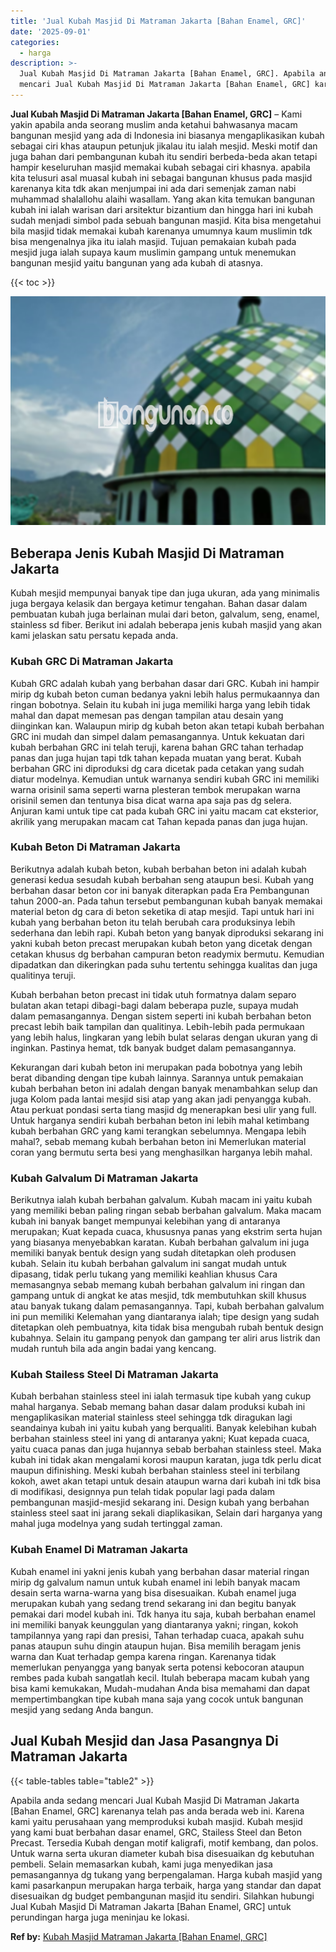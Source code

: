 ```yaml
---
title: 'Jual Kubah Masjid Di Matraman Jakarta [Bahan Enamel, GRC]'
date: '2025-09-01'
categories:
  - harga
description: >-
  Jual Kubah Masjid Di Matraman Jakarta [Bahan Enamel, GRC]. Apabila anda sedang
  mencari Jual Kubah Masjid Di Matraman Jakarta [Bahan Enamel, GRC] karenanya...
---
```


**Jual Kubah Masjid Di Matraman Jakarta \[Bahan Enamel, GRC\]** – Kami yakin apabila anda seorang muslim anda ketahui bahwasanya macam bangunan mesjid yang ada di Indonesia ini biasanya mengaplikasikan kubah sebagai ciri khas ataupun petunjuk jikalau itu ialah mesjid. Meski motif dan juga bahan dari pembangunan kubah itu sendiri berbeda-beda akan tetapi hampir keseluruhan masjid memakai kubah sebagai ciri khasnya. apabila kita telusuri asal muasal kubah ini sebagai bangunan khusus pada masjid karenanya kita tdk akan menjumpai ini ada dari semenjak zaman nabi muhammad shalallohu alaihi wasallam. Yang akan kita temukan bangunan kubah ini ialah warisan dari arsitektur bizantium dan hingga hari ini kubah sudah menjadi simbol pada sebuah bangunan masjid. Kita bisa mengetahui bila masjid tidak memakai kubah karenanya umumnya kaum muslimin tdk bisa mengenalnya jika itu ialah masjid. Tujuan pemakaian kubah pada mesjid juga ialah supaya kaum muslimin gampang untuk menemukan bangunan mesjid yaitu bangunan yang ada kubah di atasnya.

{{< toc >}}

![Jual Kubah Masjid Di Matraman Jakarta [Bahan Enamel, GRC]](/images/jual-kubah-masjid-06.png)

## Beberapa Jenis Kubah Masjid Di Matraman Jakarta

Kubah mesjid mempunyai banyak tipe dan juga ukuran, ada yang minimalis juga bergaya kelasik dan bergaya ketimur tengahan. Bahan dasar dalam pembuatan kubah juga berlainan mulai dari beton, galvalum, seng, enamel, stainless sd fiber. Berikut ini adalah beberapa jenis kubah masjid yang akan kami jelaskan satu persatu kepada anda.

### Kubah GRC Di Matraman Jakarta

Kubah GRC adalah kubah yang berbahan dasar dari GRC. Kubah ini hampir mirip dg kubah beton cuman bedanya yakni lebih halus permukaannya dan ringan bobotnya. Selain itu kubah ini juga memiliki harga yang lebih tidak mahal dan dapat memesan pas dengan tampilan atau desain yang diinginkan kan. Walaupun mirip dg kubah beton akan tetapi kubah berbahan GRC ini mudah dan simpel dalam pemasangannya. Untuk kekuatan dari kubah berbahan GRC ini telah teruji, karena bahan GRC tahan terhadap panas dan juga hujan tapi tdk tahan kepada muatan yang berat. Kubah berbahan GRC ini diproduksi dg cara dicetak pada cetakan yang sudah diatur modelnya. Kemudian untuk warnanya sendiri kubah GRC ini memiliki warna orisinil sama seperti warna plesteran tembok merupakan warna orisinil semen dan tentunya bisa dicat warna apa saja pas dg selera. Anjuran kami untuk tipe cat pada kubah GRC ini yaitu macam cat eksterior, akrilik yang merupakan macam cat Tahan kepada panas dan juga hujan.

### Kubah Beton Di Matraman Jakarta

Berikutnya adalah kubah beton, kubah berbahan beton ini adalah kubah generasi kedua sesudah kubah berbahan seng ataupun besi. Kubah yang berbahan dasar beton cor ini banyak diterapkan pada Era Pembangunan tahun 2000-an. Pada tahun tersebut pembangunan kubah banyak memakai material beton dg cara di beton seketika di atap mesjid. Tapi untuk hari ini kubah yang berbahan beton itu telah berubah cara produksinya lebih sederhana dan lebih rapi. Kubah beton yang banyak diproduksi sekarang ini yakni kubah beton precast merupakan kubah beton yang dicetak dengan cetakan khusus dg berbahan campuran beton readymix bermutu. Kemudian dipadatkan dan dikeringkan pada suhu tertentu sehingga kualitas dan juga qualitinya teruji.

Kubah berbahan beton precast ini tidak utuh formatnya dalam separo bulatan akan tetapi dibagi-bagi dalam beberapa puzle, supaya mudah dalam pemasangannya. Dengan sistem seperti ini kubah berbahan beton precast lebih baik tampilan dan qualitinya. Lebih-lebih pada permukaan yang lebih halus, lingkaran yang lebih bulat selaras dengan ukuran yang di inginkan. Pastinya hemat, tdk banyak budget dalam pemasangannya.

Kekurangan dari kubah beton ini merupakan pada bobotnya yang lebih berat dibanding dengan tipe kubah lainnya. Sarannya untuk pemakaian kubah berbahan beton ini adalah dengan banyak menambahkan selup dan juga Kolom pada lantai mesjid sisi atap yang akan jadi penyangga kubah. Atau perkuat pondasi serta tiang masjid dg menerapkan besi ulir yang full. Untuk harganya sendiri kubah berbahan beton ini lebih mahal ketimbang kubah berbahan GRC yang kami terangkan sebelumnya. Mengapa lebih mahal?, sebab memang kubah berbahan beton ini Memerlukan material coran yang bermutu serta besi yang menghasilkan harganya lebih mahal.

### Kubah Galvalum Di Matraman Jakarta

Berikutnya ialah kubah berbahan galvalum. Kubah macam ini yaitu kubah yang memiliki beban paling ringan sebab berbahan galvalum. Maka macam kubah ini banyak banget mempunyai kelebihan yang di antaranya merupakan; Kuat kepada cuaca, khususnya panas yang ekstrim serta hujan yang biasanya menyebabkan karatan. Kubah berbahan galvalum ini juga memiliki banyak bentuk design yang sudah ditetapkan oleh produsen kubah. Selain itu kubah berbahan galvalum ini sangat mudah untuk dipasang, tidak perlu tukang yang memiliki keahlian khusus Cara memasangnya sebab memang kubah berbahan galvalum ini ringan dan gampang untuk di angkat ke atas mesjid, tdk membutuhkan skill khusus atau banyak tukang dalam pemasangannya. Tapi, kubah berbahan galvalum ini pun memiliki Kelemahan yang diantaranya ialah; tipe design yang sudah ditetapkan oleh pembuatnya, kita tidak bisa mengubah rubah bentuk design kubahnya. Selain itu gampang penyok dan gampang ter aliri arus listrik dan mudah runtuh bila ada angin badai yang kencang.

### Kubah Stailess Steel Di Matraman Jakarta

Kubah berbahan stainless steel ini ialah termasuk tipe kubah yang cukup mahal harganya. Sebab memang bahan dasar dalam produksi kubah ini mengaplikasikan material stainless steel sehingga tdk diragukan lagi seandainya kubah ini yaitu kubah yang berqualiti. Banyak kelebihan kubah berbahan stainless steel ini yang di antaranya yakni; Kuat kepada cuaca, yaitu cuaca panas dan juga hujannya sebab berbahan stainless steel. Maka kubah ini tidak akan mengalami korosi maupun karatan, juga tdk perlu dicat maupun difinishing. Meski kubah berbahan stainless steel ini terbilang kokoh, awet akan tetapi untuk desain ataupun warna dari kubah ini tdk bisa di modifikasi, designnya pun telah tidak popular lagi pada dalam pembangunan masjid-mesjid sekarang ini. Design kubah yang berbahan stainless steel saat ini jarang sekali diaplikasikan, Selain dari harganya yang mahal juga modelnya yang sudah tertinggal zaman.

### Kubah Enamel Di Matraman Jakarta

Kubah enamel ini yakni jenis kubah yang berbahan dasar material ringan mirip dg galvalum namun untuk kubah enamel ini lebih banyak macam desain serta warna-warna yang bisa disesuaikan. Kubah enamel juga merupakan kubah yang sedang trend sekarang ini dan begitu banyak pemakai dari model kubah ini. Tdk hanya itu saja, kubah berbahan enamel ini memiliki banyak keunggulan yang diantaranya yakni; ringan, kokoh tampilannya yang rapi dan presisi, Tahan terhadap cuaca, apakah suhu panas ataupun suhu dingin ataupun hujan. Bisa memilih beragam jenis warna dan Kuat terhadap gempa karena ringan. Karenanya tidak memerlukan penyangga yang banyak serta potensi kebocoran ataupun rembes pada kubah sangatlah kecil. Itulah beberapa macam kubah yang bisa kami kemukakan, Mudah-mudahan Anda bisa memahami dan dapat mempertimbangkan tipe kubah mana saja yang cocok untuk bangunan mesjid yang sedang Anda bangun.

## Jual Kubah Mesjid dan Jasa Pasangnya Di Matraman Jakarta

{{< table-tables table="table2" >}}

Apabila anda sedang mencari Jual Kubah Masjid Di Matraman Jakarta \[Bahan Enamel, GRC\] karenanya telah pas anda berada web ini. Karena kami yaitu perusahaan yang memproduksi kubah masjid. Kubah mesjid yang kami buat berbahan dasar enamel, GRC, Stailess Steel dan Beton Precast. Tersedia Kubah dengan motif kaligrafi, motif kembang, dan polos. Untuk warna serta ukuran diameter kubah bisa disesuaikan dg kebutuhan pembeli. Selain memasarkan kubah, kami juga menyedikan jasa pemasangannya dg tukang yang berpengalaman. Harga kubah masjid yang kami pasarkanpun merupakan harga terbaik, harga yang standar dan dapat disesuaikan dg budget pembangunan masjid itu sendiri. Silahkan hubungi Jual Kubah Masjid Di Matraman Jakarta \[Bahan Enamel, GRC\] untuk perundingan harga juga meninjau ke lokasi.

**Ref by:** [Kubah Masjid Matraman Jakarta [Bahan Enamel, GRC]](https://id.wikipedia.org/wiki/Kubah)

